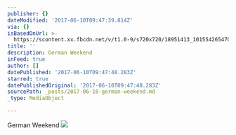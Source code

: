 ```yaml
---
publisher: {}
dateModified: '2017-06-10T09:47:39.814Z'
via: {}
isBasedOnUrl: >-
  https://scontent.xx.fbcdn.net/v/t1.0-9/s720x720/18951413_10155426547093156_944985532469249997_n.jpg?oh=f217acb34d6a54ea444a16952f48b58c&oe=59E1E2BD
title: ''
description: German Weekend
inFeed: true
author: []
datePublished: '2017-06-10T09:47:48.283Z'
starred: true
datePublishedOriginal: '2017-06-10T09:47:48.283Z'
sourcePath: _posts/2017-06-10-german-weekend.md
_type: MediaObject

---
```

German Weekend
![](https://imgflo.herokuapp.com/graph/2b2431f8e7ba7b0/617a341950928ec85d03cd69283cdbb8/noop.jpg?input=https%3A%2F%2Fscontent.xx.fbcdn.net%2Fv%2Ft1.0-9%2Fs720x720%2F18951413_10155426547093156_944985532469249997_n.jpg%3Foh%3Df217acb34d6a54ea444a16952f48b58c%26oe%3D59E1E2BD)